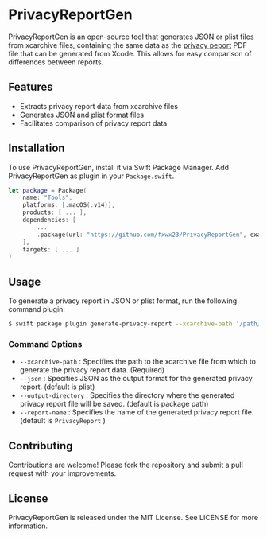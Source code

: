 # PrivacyReportGen

PrivacyReportGen is an open-source tool that generates JSON or plist files from xcarchive files, containing the same data as the [privacy peport](https://developer.apple.com/documentation/bundleresources/privacy_manifest_files/describing_data_use_in_privacy_manifests#4239187) PDF file that can be generated from Xcode. This allows for easy comparison of differences between reports.

## Features

- Extracts privacy report data from xcarchive files
- Generates JSON and plist format files
- Facilitates comparison of privacy report data

## Installation

To use PrivacyReportGen, install it via Swift Package Manager. Add PrivacyReportGen as plugin in your `Package.swift`.

```Package.swift
let package = Package(
    name: "Tools",
    platforms: [.macOS(.v14)],
    products: [ ... ],
    dependencies: [
        ...
        .package(url: "https://github.com/fxwx23/PrivacyReportGen", exact: "0.0.0"),
    ],
    targets: [ ... ]
)
```

## Usage

To generate a privacy report in JSON or plist format, run the following command plugin:
```bash
$ swift package plugin generate-privacy-report --xcarchive-path '/path/to/your/App.xcarchive'
```

### Command Options
- `--xcarchive-path` : Specifies the path to the xcarchive file from which to generate the privacy report data. (Required)
- `--json` : Specifies JSON as the output format for the generated privacy report. (default is plist)
- `--output-directory` : Specifies the directory where the generated privacy report file will be saved. (default is package path) 
- `--report-name` : Specifies the name of the generated privacy report file. (default is `PrivacyReport` )

## Contributing

Contributions are welcome! Please fork the repository and submit a pull request with your improvements.

## License

PrivacyReportGen is released under the MIT License. See LICENSE for more information.